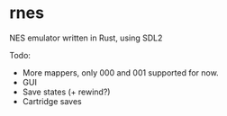# rnes
NES emulator written in Rust, using SDL2

Todo:
- More mappers, only 000 and 001 supported for now.
- GUI
- Save states (+ rewind?)
- Cartridge saves
